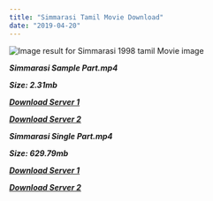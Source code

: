 ```yaml
---
title: "Simmarasi Tamil Movie Download"
date: "2019-04-20"
---
```


![Image result for Simmarasi 1998 tamil Movie image](https://c.saavncdn.com/156/Simmarasi-1998-500x500.jpg)

**_Simmarasi Sample Part.mp4_**

**_Size: 2.31mb_**

**_[Download Server 1](http://b7.wetransfer.vip/files/Tamil{001906e6a029aa7b73d4a7534ffe44de21d3d443868dbd2fabdf209edab59abd}20Movies/Tamil{001906e6a029aa7b73d4a7534ffe44de21d3d443868dbd2fabdf209edab59abd}20Recent{001906e6a029aa7b73d4a7534ffe44de21d3d443868dbd2fabdf209edab59abd}20Movies/Simmarasi{001906e6a029aa7b73d4a7534ffe44de21d3d443868dbd2fabdf209edab59abd}20(1998)/Simmarasi/Simmarasi{001906e6a029aa7b73d4a7534ffe44de21d3d443868dbd2fabdf209edab59abd}20(1998){001906e6a029aa7b73d4a7534ffe44de21d3d443868dbd2fabdf209edab59abd}20Sample{001906e6a029aa7b73d4a7534ffe44de21d3d443868dbd2fabdf209edab59abd}20(640x360).mp4)_**

**_[Download Server 2](http://b7.wetransfer.vip/files/Tamil{001906e6a029aa7b73d4a7534ffe44de21d3d443868dbd2fabdf209edab59abd}20Movies/Tamil{001906e6a029aa7b73d4a7534ffe44de21d3d443868dbd2fabdf209edab59abd}20Recent{001906e6a029aa7b73d4a7534ffe44de21d3d443868dbd2fabdf209edab59abd}20Movies/Simmarasi{001906e6a029aa7b73d4a7534ffe44de21d3d443868dbd2fabdf209edab59abd}20(1998)/Simmarasi/Simmarasi{001906e6a029aa7b73d4a7534ffe44de21d3d443868dbd2fabdf209edab59abd}20(1998){001906e6a029aa7b73d4a7534ffe44de21d3d443868dbd2fabdf209edab59abd}20Sample{001906e6a029aa7b73d4a7534ffe44de21d3d443868dbd2fabdf209edab59abd}20(640x360).mp4)_**

**_Simmarasi Single Part.mp4_**

**_Size: 629.79mb_**

**_[Download Server 1](http://b7.wetransfer.vip/files/Tamil{001906e6a029aa7b73d4a7534ffe44de21d3d443868dbd2fabdf209edab59abd}20Movies/Tamil{001906e6a029aa7b73d4a7534ffe44de21d3d443868dbd2fabdf209edab59abd}20Recent{001906e6a029aa7b73d4a7534ffe44de21d3d443868dbd2fabdf209edab59abd}20Movies/Simmarasi{001906e6a029aa7b73d4a7534ffe44de21d3d443868dbd2fabdf209edab59abd}20(1998)/Simmarasi/Simmarasi{001906e6a029aa7b73d4a7534ffe44de21d3d443868dbd2fabdf209edab59abd}20(1998){001906e6a029aa7b73d4a7534ffe44de21d3d443868dbd2fabdf209edab59abd}20Single{001906e6a029aa7b73d4a7534ffe44de21d3d443868dbd2fabdf209edab59abd}20Part{001906e6a029aa7b73d4a7534ffe44de21d3d443868dbd2fabdf209edab59abd}20(640x360).mp4)_**

**_[Download Server 2](http://b7.wetransfer.vip/files/Tamil{001906e6a029aa7b73d4a7534ffe44de21d3d443868dbd2fabdf209edab59abd}20Movies/Tamil{001906e6a029aa7b73d4a7534ffe44de21d3d443868dbd2fabdf209edab59abd}20Recent{001906e6a029aa7b73d4a7534ffe44de21d3d443868dbd2fabdf209edab59abd}20Movies/Simmarasi{001906e6a029aa7b73d4a7534ffe44de21d3d443868dbd2fabdf209edab59abd}20(1998)/Simmarasi/Simmarasi{001906e6a029aa7b73d4a7534ffe44de21d3d443868dbd2fabdf209edab59abd}20(1998){001906e6a029aa7b73d4a7534ffe44de21d3d443868dbd2fabdf209edab59abd}20Single{001906e6a029aa7b73d4a7534ffe44de21d3d443868dbd2fabdf209edab59abd}20Part{001906e6a029aa7b73d4a7534ffe44de21d3d443868dbd2fabdf209edab59abd}20(640x360).mp4)_**
